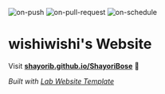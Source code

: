 
  ![on-push](../../actions/workflows/on-push.yaml/badge.svg)
  ![on-pull-request](../../actions/workflows/on-pull-request.yaml/badge.svg)
  ![on-schedule](../../actions/workflows/on-schedule.yaml/badge.svg)

  # wishiwishi's Website

  Visit **[shayorib.github.io/ShayoriBose](https://shayorib.github.io/ShayoriBose)** 🚀

  _Built with [Lab Website Template](https://greene-lab.gitbook.io/lab-website-template-docs)_
